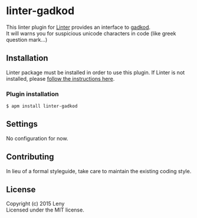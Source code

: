 # linter-gadkod

This linter plugin for [Linter](https://github.com/AtomLinter/Linter) provides an interface to [gadkod](http://github.com/leny/gadkod).  
It will warns you for suspicious unicode characters in code (like greek question mark…)

## Installation

Linter package must be installed in order to use this plugin. If Linter is not installed, please [follow the instructions here](https://github.com/AtomLinter/Linter).

### Plugin installation

```
$ apm install linter-gadkod
```

## Settings

No configuration for now.

## Contributing

In lieu of a formal styleguide, take care to maintain the existing coding style.

## License
Copyright (c) 2015 Leny  
Licensed under the MIT license.
